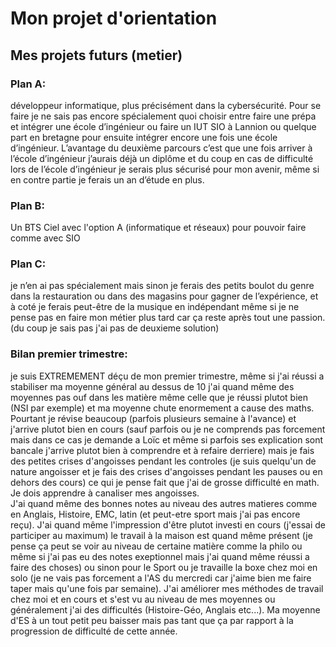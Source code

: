 # Mon projet d'orientation

## Mes projets futurs (metier) 

### Plan A:
 développeur informatique, plus précisément dans la cybersécurité. Pour se faire je ne sais pas encore spécialement quoi choisir entre faire une prépa et intégrer une école d’ingénieur ou faire un IUT SIO à Lannion ou quelque part en bretagne pour ensuite intégrer encore une fois une école d’ingénieur. 
L’avantage du deuxième parcours c’est que une fois arriver à l’école d’ingénieur j’aurais déjà un diplôme et du coup en cas de difficulté lors de l’école d’ingénieur je serais plus sécurisé pour mon avenir, même si en contre partie je ferais un an d’étude en plus. 

### Plan B:
Un BTS Ciel avec l'option A (informatique et réseaux) pour pouvoir faire comme avec SIO 

### Plan C: 
je n’en ai pas spécialement mais sinon je ferais des petits boulot du genre dans la restauration ou dans des magasins pour gagner de l’expérience, et à coté je ferais peut-être de la musique en indépendant même si je ne pense pas en faire mon métier plus tard car ça reste après tout une passion. (du coup je sais pas j'ai pas de deuxieme solution)

### Bilan premier trimestre:
je suis EXTREMEMENT déçu de mon premier trimestre, même si j'ai réussi a stabiliser ma moyenne général au dessus de 10 j'ai quand même des moyennes pas ouf dans les matière même celle que je réussi plutot bien  (NSI par exemple) et ma moyenne chute enormement a cause des maths. Pourtant je révise beaucoup (parfois plusieurs semaine à l'avance) et j'arrive plutot bien en cours (sauf parfois ou je ne comprends pas forcement mais dans ce cas je demande a Loïc et même si parfois ses explication sont bancale j'arrive plutot bien à comprendre et à refaire derriere) mais je fais des petites crises d'angoisses pendant les controles (je suis quelqu'un de nature angoisser et je fais des crises d'angoisses pendant les pauses ou en dehors des cours) ce qui je pense fait que j'ai de grosse difficulté en math. Je dois apprendre à canaliser mes angoisses.  
J'ai quand même des bonnes notes au niveau des autres matieres comme en Anglais, Histoire, EMC, latin (et peut-etre sport mais j'ai pas encore reçu). J'ai quand même l'impression d'être plutot investi en cours (j'essai de participer au maximum) le travail à la maison est quand même présent (je pense ça peut se voir au niveau de certaine matière comme la philo ou même si j'ai pas eu des notes exeptionnel mais j'ai quand même réussi a faire des choses) ou sinon pour le Sport ou je travaille la boxe chez moi en solo (je ne vais pas forcement a l'AS du mercredi car j'aime bien me faire taper mais qu'une fois par semaine). J'ai améliorer mes méthodes de travail chez moi et en cours et s'est vu au niveau de mes moyennes ou généralement j'ai des difficultés (Histoire-Géo, Anglais etc...). Ma moyenne d'ES à un tout petit peu baisser mais pas tant que ça par rapport à la progression de difficulté de cette année.

